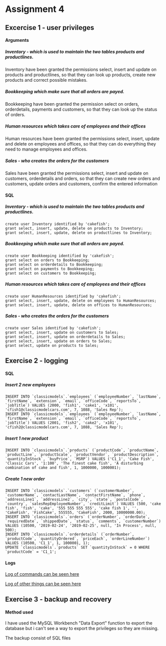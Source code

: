 # Assignment 4

## Excercise 1 - user privileges

#### Arguments

##### Inventory - which is used to maintain the two tables products and productlines.

Inventory have been granted the permissions select, insert and update on products and productlines,
so that they can look up products, create new products and correct possible mistakes.

##### Bookkeeping which make sure that all orders are payed.

Bookkeeping have been granted the permission select on orders, orderdetails, payments and customers,
so that they can look up the status of orders.

##### Human resources which takes care of employees and their offices

Human resources have been granted the permissions select, insert, update and delete on employees and offices,
so that they can do everything they need to manage employees and offices.

##### Sales - who creates the orders for the customers

Sales have been granted the permissions select, insert and update on customers, orderdetails and orders,
so that they can create new orders and customers, update orders and customers, confirm the entered information

#### SQL

##### Inventory - which is used to maintain the two tables products and productlines.
```mysql
create user Inventory identified by 'cakefish';
grant select, insert, update, delete on products to Inventory;
grant select, insert, update, delete on productlines to Inventory;
```

##### Bookkeeping which make sure that all orders are payed.
```mysql
create user Bookkeeping identified by 'cakefish';
grant select on orders to Bookkeeping;
grant select on orderdetails to Bookkeeping;
grant select on payments to Bookkeeping;
grant select on customers to Bookkeeping;
```

##### Human resources which takes care of employees and their offices
```mysql
create user HumanResources identified by 'cakefish';
grant select, insert, update, delete on employees to HumanResources;
grant select, insert, update, delete on offices to HumanResources;
```

##### Sales - who creates the orders for the customers
```mysql
create user Sales identified by 'cakefish';
grant select, insert, update on customers to Sales;
grant select, insert, update on orderdetails to Sales;
grant select, insert, update on orders to Sales;
grant select, update on products to Sales;
```

## Exercise 2 - logging

#### SQL

##### Insert 2 new employees
```mysql
INSERT INTO `classicmodels`.`employees` (`employeeNumber`, `lastName`, `firstName`, `extension`, `email`, `officeCode`, `reportsTo`, `jobTitle`) VALUES (2000, 'fish1', 'cake1', 'x101', 'cfish1@classicmodelcars.com', 7, 1088, 'Sales Rep');
INSERT INTO `classicmodels`.`employees` (`employeeNumber`, `lastName`, `firstName`, `extension`, `email`, `officeCode`, `reportsTo`, `jobTitle`) VALUES (2001, 'fish2', 'cake2', 'x101', 'cfish2@classicmodelcars.com', 7, 1088, 'Sales Rep');
```

##### Insert 1 new product
```mysql
INSERT INTO `classicmodels`.`products` (`productCode`, `productName`, `productLine`, `productScale`, `productVendor`, `productDescription`, `quantityInStock`, `buyPrice`, `MSRP`) VALUES ('C1_1', 'Cake Fish', 'Classic Cars', '1:100', 'The finest cake fish', 'A disturbing combination of cake and fish', 1, 1000000, 1000001);
```

##### Create 1 new order
```mysql
INSERT INTO `classicmodels`.`customers` (`customerNumber`, `customerName`, `contactLastName`, `contactFirstName`, `phone`, `addressLine1`, `addressLine2`, `city`, `state`, `postalCode`, `country`, `salesRepEmployeeNumber`, `creditLimit`) VALUES (500, 'cake fish', 'fish', 'cake', '555 555 555 555', 'cake fish 1', '', 'CakeFish', 'FishCake', 555555, 'CakeFish', 2000, 10000000.00);
INSERT INTO `classicmodels`.`orders` (`orderNumber`, `orderDate`, `requiredDate`, `shippedDate`, `status`, `comments`, `customerNumber`) VALUES (10500, '2019-02-24', '2019-02-25', null, 'In Process', null, 500);
INSERT INTO `classicmodels`.`orderdetails` (`orderNumber`, `productCode`, `quantityOrdered`, `priceEach`, `orderLineNumber`) VALUES (10500, 'C1_1', 1, 1000001, 1);
UPDATE `classicmodels`.`products` SET `quantityInStock` = 0 WHERE `productCode` = 'C1_1';
```

#### Logs

[Log of commands can be seen here](https://github.com/kagejohn/db_assignment_04/blob/master/logs/sql_actions_MySQL_Sample_Database.log)

[Log of other things can be seen here](https://github.com/kagejohn/db_assignment_04/blob/master/logs/wb.log)

## Exercise 3 - backup and recovery

#### Method used

I have used the MySQL Workbench "Data Export" function to export the database but i can't see a way to export the privileges so they are missing.

The backup consist of SQL files
